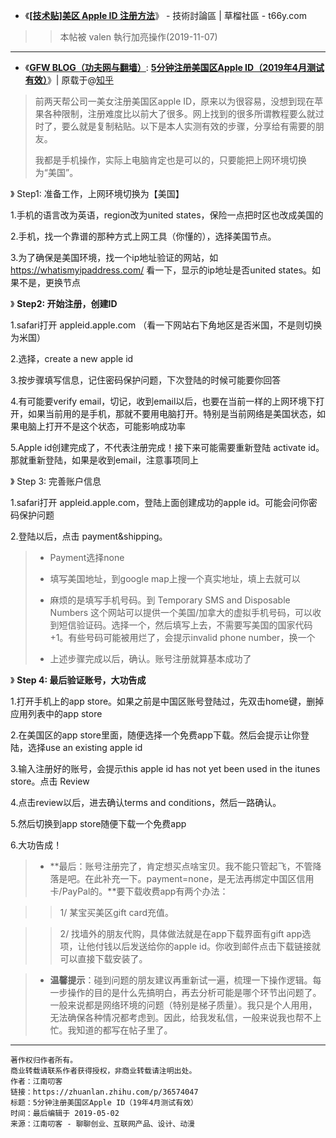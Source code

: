 - 《[**[技术贴]美区 Apple ID 注册方法**](https://t66y.com/htm_data/1911/7/3705846.html)》 - 技術討論區 | 草榴社區 - t66y.com 
>> 本帖被 valen 執行加亮操作(2019-11-07)

----------------------------------------------------------------------

- 《[**GFW BLOG（功夫网与翻墙）**](http://www.chinagfw.org/): [**5分钟注册美国区Apple ID（2019年4月测试有效）**](http://www.chinagfw.org/2019/05/5apple-id194.html)》| 原载于@[知乎](https://zhuanlan.zhihu.com/p/36574047)

> 前两天帮公司一美女注册美国区apple ID，原来以为很容易，没想到现在苹果各种限制，注册难度比以前大了很多。网上找到的很多所谓教程要么就过时了，要么就是复制粘贴。以下是本人实测有效的步骤，分享给有需要的朋友。
> 
> 我都是手机操作，实际上电脑肯定也是可以的，只要能把上网环境切换为“美国”。

》 Step1: 准备工作，上网环境切换为【美国】

1.手机的语言改为英语，region改为united states，保险一点把时区也改成美国的

2.手机，找一个靠谱的那种方式上网工具（你懂的），选择美国节点。

3.为了确保是美国环境，找一个ip地址验证的网站，如 https://whatismyipaddress.com/ 看一下，显示的ip地址是否united states。如果不是，更换节点

》 **Step2: 开始注册，创建ID**

1.safari打开 appleid.apple.com （看一下网站右下角地区是否米国，不是则切换为米国）

2.选择，create a new apple id

3.按步骤填写信息，记住密码保护问题，下次登陆的时候可能要你回答

4.有可能要verify email，切记，收到email以后，也要在当前一样的上网环境下打开，如果当前用的是手机，那就不要用电脑打开。特别是当前网络是美国状态，如果电脑上打开不是这个状态，可能影响成功率

5.Apple id创建完成了，不代表注册完成！接下来可能需要重新登陆 activate id。那就重新登陆，如果是收到email，注意事项同上

》 Step 3: 完善账户信息

1.safari打开 appleid.apple.com，登陆上面创建成功的apple id。可能会问你密码保护问题

2.登陆以后，点击 payment&shipping。

> - Payment选择none
> 
> - 填写美国地址，到google map上搜一个真实地址，填上去就可以
> 
> - 麻烦的是填写手机号码。到 Temporary SMS and Disposable Numbers 这个网站可以提供一个美国/加拿大的虚拟手机号码，可以收到短信验证码。选择一个，然后填写上去，不需要写美国的国家代码 +1。有些号码可能被用烂了，会提示invalid phone number，换一个
> 
> - 上述步骤完成以后，确认。账号注册就算基本成功了

》 **Step 4: 最后验证账号，大功告成**

1.打开手机上的app store。如果之前是中国区账号登陆过，先双击home键，删掉应用列表中的app store

2.在美国区的app store里面，随便选择一个免费app下载。然后会提示让你登陆，选择use an existing apple id

3.输入注册好的账号，会提示this apple id has not yet been used in the itunes store。点击 Review

4.点击review以后，进去确认terms and conditions，然后一路确认。

5.然后切换到app store随便下载一个免费app

6.大功告成！


> - **最后：账号注册完了，肯定想买点啥宝贝。我不能只管起飞，不管降落是吧。在此补充一下。payment=none，是无法再绑定中国区信用卡/PayPal的。**要下载收费app有两个办法：

>> 1/ 某宝买美区gift card充值。

>> 2/ 找墙外的朋友代购，具体做法就是在app下载界面有gift app选项，让他付钱以后发送给你的apple id。你收到邮件点击下载链接就可以直接下载安装了。

> - **温馨提示**：碰到问题的朋友建议再重新试一遍，梳理一下操作逻辑。每一步操作的目的是什么先搞明白，再去分析可能是哪个环节出问题了。一般来说都是网络环境的问题（特别是梯子质量）。我只是个人用用，无法确保各种情况都考虑到。因此，给我发私信，一般来说我也帮不上忙。我知道的都写在帖子里了。

----------------------------------------------

```
著作权归作者所有。
商业转载请联系作者获得授权，非商业转载请注明出处。
作者：江南叨客 
链接：https://zhuanlan.zhihu.com/p/36574047
标题：5分钟注册美国区Apple ID（19年4月测试有效）
时间：最后编辑于 2019-05-02
来源：江南叨客 - 聊聊创业、互联网产品、设计、动漫
```


